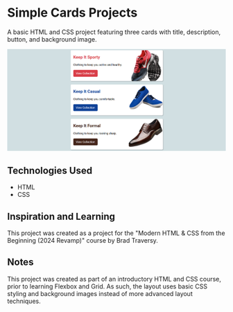 # Simple Cards Projects

A basic HTML and CSS project featuring three cards with title, description, button, and background image.

![Project Image](./images/project.png)

## Technologies Used

- HTML
- CSS

## Inspiration and Learning

This project was created as a project for the "Modern HTML & CSS from the Beginning (2024 Revamp)" course by Brad Traversy.

## Notes

This project was created as part of an introductory HTML and CSS course, prior to learning Flexbox and Grid. As such, the layout uses basic CSS styling and background images instead of more advanced layout techniques.
